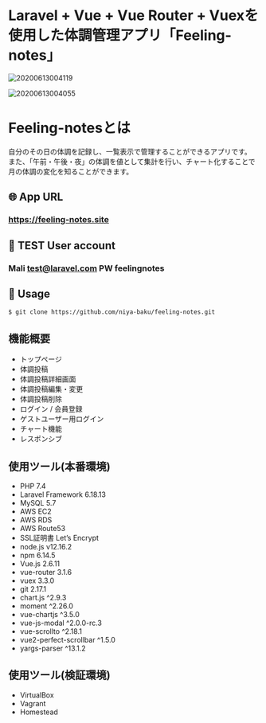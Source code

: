 # Laravel + Vue + Vue Router + Vuexを使用した体調管理アプリ「Feeling-notes」

![20200613004119](https://user-images.githubusercontent.com/40636920/84520907-3562bf00-ad0f-11ea-9b9b-eb86bff1a929.png)

![20200613004055](https://user-images.githubusercontent.com/40636920/84520836-1e23d180-ad0f-11ea-9056-df95e0aaafa2.png)

# Feeling-notesとは

自分のその日の体調を記録し、一覧表示で管理することができるアプリです。
また、「午前・午後・夜」の体調を値として集計を行い、チャート化することで月の体調の変化を知ることができます。

## 🌐 App URL 
### https://feeling-notes.site

## 🔑 TEST User account

### Mali test@laravel.com  PW feelingnotes

## 💬 Usage
`$ git clone https://github.com/niya-baku/feeling-notes.git` 

## 機能概要
<ul>
    <li>トップページ</li>
    <li>体調投稿</li>
    <li>体調投稿詳細画面</li>
    <li>体調投稿編集・変更</li>
    <li>体調投稿削除</li>
    <li>ログイン / 会員登録</li>
    <li>ゲストユーザー用ログイン</li>
    <li>チャート機能</li>
    <li>レスポンシブ</li>
</ul>

## 使用ツール(本番環境)
<ul>
    <li>PHP 7.4</li>
    <li>Laravel Framework  6.18.13</li>
    <li>MySQL 5.7</li>
    <li>AWS EC2</li>
    <li>AWS RDS</li>
    <li>AWS Route53</li>
    <li>SSL証明書 Let’s Encrypt</li>
    <li>node.js v12.16.2</li>
    <li>npm 6.14.5</li>
    <li>Vue.js 2.6.11</li>
    <li>vue-router 3.1.6</li>
    <li>vuex 3.3.0</li>
    <li>git 2.17.1</li>
    <li>chart.js ^2.9.3</li>
    <li>moment ^2.26.0</li>
    <li>vue-chartjs ^3.5.0</li>
    <li>vue-js-modal ^2.0.0-rc.3</li>
    <li>vue-scrollto ^2.18.1</li>
    <li>vue2-perfect-scrollbar ^1.5.0</li>
    <li>yargs-parser ^13.1.2</li>
</ul>

## 使用ツール(検証環境)
<ul>
    <li>VirtualBox</li>
    <li>Vagrant</li>
    <li>Homestead</li>
</ul>
